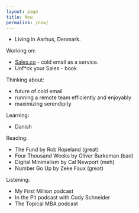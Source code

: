 ```yaml
---
layout: page
title: Now
permalink: /now/
---
```


* Living in Aarhus, Denmark.

Working on:

* [Sales.co](https://sales.co) - cold email as a service.
* Unf*ck your Sales - book 

Thinking about:

* future of cold email
* running a remote team efficiently and enjoyably 
* maximizing serendipity

Learning:

* Danish

Reading:

* The Fund by Rob Ropeland (great)
* Four Thousand Weeks by Oliver Burkeman (bad)
* Digital Minimalism by Cal Newport (meh)
* Number Go Up by Zeke Faux (great)

Listening:

* My First Million podcast
* In the Pit podcast with Cody Schneider
* The Topical MBA podcast